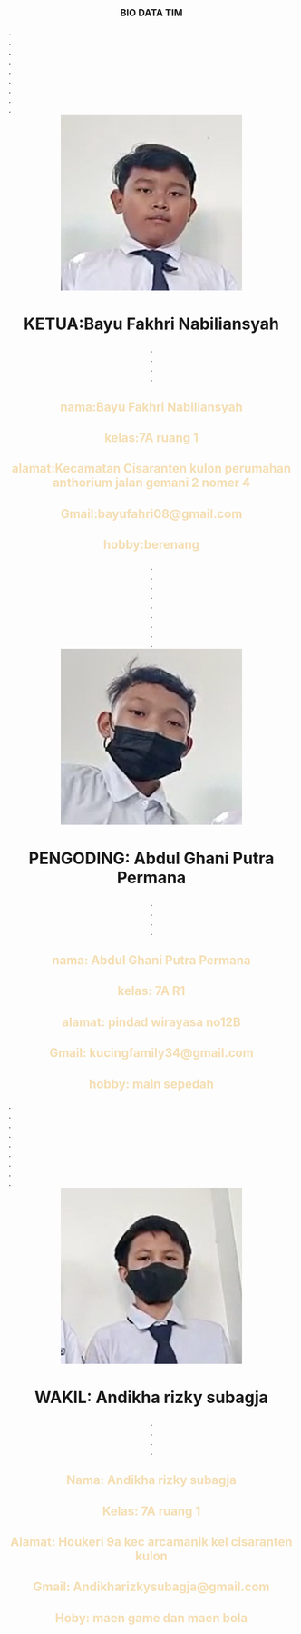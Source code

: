 <!DOCTYPE html>
<html lang="en">
<head>
    <style>
        h2{
            color: wheat;
        }
    </style>
    <meta charset="UTF-8">
    <meta http-equiv="X-UA-Compatible" content="IE=edge">
    <meta name="viewport" content="width=device-width, initial-scale=1.0">
    <title>bio data</title>
</head>
<body background="bg.jpg">
    <center>
        <h3>BIO DATA TIM</h3>
    </center>
    .<br>
    .<br>
    .<br>
    .<br>
    .<br>
    .<br>
    .<br>
    .<br>
    .<br>
    <center>
    <img src="Bayu.png" alt="center">
    <h1>KETUA:Bayu Fakhri Nabiliansyah</h1>
    .<br>
    .<br>
    .<br>
    .<br>
    <h2>nama:Bayu Fakhri Nabiliansyah </h2>
        <h2>kelas:7A ruang 1</h2>
        <h2>alamat:Kecamatan Cisaranten kulon perumahan anthorium jalan gemani 2 nomer 4 </h2>
        <h2>Gmail:bayufahri08@gmail.com</h2>
        <h2>hobby:berenang</h2>
    </center>
    <center>
        .<br>
        .<br>
        .<br>
        .<br>
        .<br>
        .<br>
        .<br>
        .<br>
        .<br>
        <img src="ghani.png" alt="center">
        <h1>PENGODING: Abdul Ghani Putra Permana</h1>
        .<br>
        .<br>
        .<br>
        .<br>
        <h2>nama: Abdul Ghani Putra Permana</h2>
        <h2>kelas: 7A R1</h2>
        <h2>alamat: pindad wirayasa no12B</h2>
        <h2>Gmail: kucingfamily34@gmail.com</h2>
        <h2>hobby: main sepedah</h2>
    </center>
    .<br>
    .<br>
    .<br>
    .<br>
    .<br>
    .<br>
    .<br>
    .<br>
    .<br>
    <center>
        <img src="andhika.png" alt="center">
        <h1>WAKIL: Andikha rizky subagja</h1>
        .<br>
        .<br>
        .<br>
        .<br>
        <h2>Nama: Andikha rizky subagja</h2>
        <h2>Kelas: 7A ruang 1</h2>
        <h2>Alamat: Houkeri 9a kec arcamanik kel cisaranten kulon</h2>
        <h2>Gmail: Andikharizkysubagja@gmail.com</h2>
        <h2>Hoby: maen game dan maen bola</h2>
    </center>
</body>
</html>
